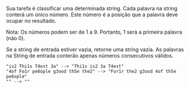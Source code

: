 Sua tarefa é classificar uma determinada string. Cada palavra na string conterá um único número. Este número é a posição que a palavra deve ocupar no resultado.

Nota: Os números podem ser de 1 a 9. Portanto, 1 será a primeira palavra (não 0).

Se a string de entrada estiver vazia, retorne uma string vazia. As palavras na String de entrada conterão apenas números consecutivos válidos.

```
"is2 Thi1s T4est 3a" --> "Thi1s is2 3a T4est"
"4of Fo1r pe6ople g3ood th5e the2" --> "For1r the2 g3ood 4of th5e pe6ople"
"" --> ""
```
